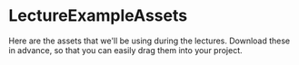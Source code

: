 # LectureExampleAssets
Here are the assets that we'll be using during the lectures.  Download these in advance, so that you can easily drag them into your project.
